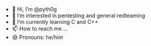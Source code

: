 - 👋 Hi, I’m @pyth0g
- 👀 I’m interested in pentesting and general redteaming
- 🌱 I’m currently learning C and C++
- 📫 How to reach me ...
- 😄 Pronouns: he/him
